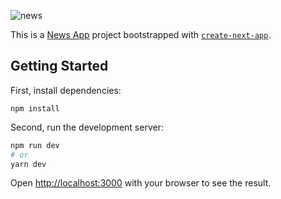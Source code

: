 ![news](https://i.ibb.co/wQ3BwJn/The-Spotlight.png)

This is a [News App](https://spotlight-news.vercel.app/feed/1) project bootstrapped with [`create-next-app`](https://github.com/vercel/next.js/tree/canary/packages/create-next-app).

## Getting Started
First, install dependencies:
```
npm install
```
Second, run the development server:

```bash
npm run dev
# or
yarn dev
```

Open [http://localhost:3000](http://localhost:3000) with your browser to see the result.



